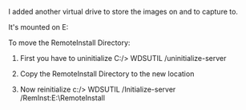 I added another virtual drive to store the images on and to capture to.

It's mounted on E:

To move the RemoteInstall Directory:

1. First you have to uninitialize
  C:/> WDSUTIL /uninitialize-server
  
2. Copy the RemoteInstall Directory to the new location

3. Now reinitialize
  c:/> WDSUTIL /Initialize-server /RemInst:E:\RemoteInstall